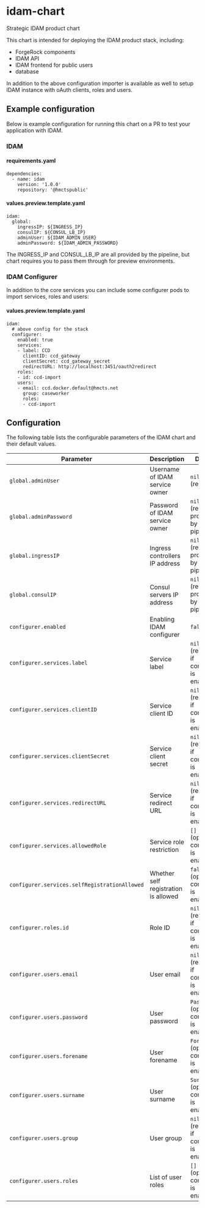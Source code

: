 # idam-chart

Strategic IDAM product chart

This chart is intended for deploying the IDAM product stack, including:
 - ForgeRock components
 - IDAM API
 - IDAM frontend for public users
 - database

In addition to the above configuration importer is available as well to setup IDAM instance with oAuth clients, roles and users.

## Example configuration

Below is example configuration for running this chart on a PR to test your application with IDAM.

### IDAM

#### requirements.yaml

```
dependencies:
  - name: idam
    version: '1.0.0'
    repository: '@hmctspublic'
```

#### values.preview.template.yaml

```
idam:
  global:
    ingressIP: ${INGRESS_IP}
    consulIP: ${CONSUL_LB_IP}
    adminUser: ${IDAM_ADMIN_USER}
    adminPassword: ${IDAM_ADMIN_PASSWORD}
```

The INGRESS_IP and CONSUL_LB_IP are all provided by the pipeline, but chart requires you to pass them through for preview environments.

### IDAM Configurer

In addition to the core services you can include some configurer pods to import services, roles and users:

#### values.preview.template.yaml

```
idam:
  # above config for the stack
  configurer:
    enabled: true
    services:
    - label: CCD
      clientID: ccd_gateway
      clientSecret: ccd_gateway_secret
      redirectURL: http://localhost:3451/oauth2redirect
    roles:
    - id: ccd-import
    users:
    - email: ccd.docker.default@hmcts.net
      group: caseworker
      roles:
      - ccd-import
```

## Configuration

The following table lists the configurable parameters of the IDAM chart and their default values.

| Parameter                                     | Description                          | Default                                          |
| --------------------------------------------- | ------------------------------------ | ------------------------------------------------ |
| `global.adminUser`                            | Username of IDAM service owner       | `nil` (required)                                 |
| `global.adminPassword`                        | Password of IDAM service owner       | `nil` (required, provided by the pipeline)       |
| `global.ingressIP`                            | Ingress controllers IP address       | `nil` (required, provided by the pipeline)       |
| `global.consulIP`                             | Consul servers IP address            | `nil` (required, provided by the pipeline)       |
| `configurer.enabled`                          | Enabling IDAM configurer             | `false`                                          |
| `configurer.services.label`                   | Service label                        | `nil` (required if configurer is enabled)        |
| `configurer.services.clientID`                | Service client ID                    | `nil` (required if configurer is enabled)        |
| `configurer.services.clientSecret`            | Service client secret                | `nil` (required if configurer is enabled)        |
| `configurer.services.redirectURL`             | Service redirect URL                 | `nil` (required if configurer is enabled)        |
| `configurer.services.allowedRole`             | Service role restriction             | `[]` (optional if configurer is enabled)         |
| `configurer.services.selfRegistrationAllowed` | Whether self registration is allowed | `false` (optional if configurer is enabled)      |
| `configurer.roles.id`                         | Role ID                              | `nil` (required if configurer is enabled)        |
| `configurer.users.email`                      | User email                           | `nil` (required if configurer is enabled)        |
| `configurer.users.password`                   | User password                        | `Password12` (optional if configurer is enabled) |
| `configurer.users.forename`                   | User forename                        | `Forename` (optional if configurer is enabled)   |
| `configurer.users.surname`                    | User surname                         | `Surname` (optional if configurer is enabled)    |
| `configurer.users.group`                      | User group                           | `nil` (required if configurer is enabled)        |
| `configurer.users.roles`                      | List of user roles                   | `[]` (optional if configurer is enabled)         |

